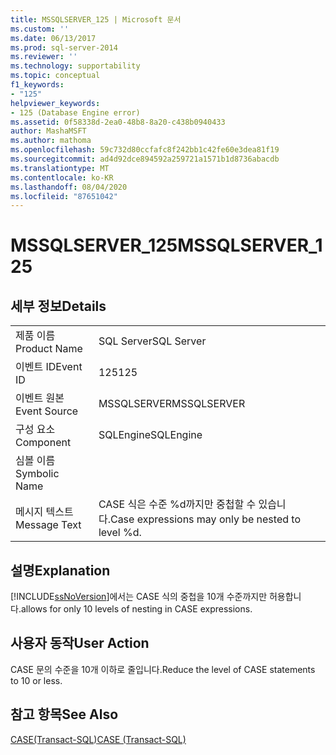 ```yaml
---
title: MSSQLSERVER_125 | Microsoft 문서
ms.custom: ''
ms.date: 06/13/2017
ms.prod: sql-server-2014
ms.reviewer: ''
ms.technology: supportability
ms.topic: conceptual
f1_keywords:
- "125"
helpviewer_keywords:
- 125 (Database Engine error)
ms.assetid: 0f58338d-2ea0-48b8-8a20-c438b0940433
author: MashaMSFT
ms.author: mathoma
ms.openlocfilehash: 59c732d80ccfafc8f242bb1c42fe60e3dea81f19
ms.sourcegitcommit: ad4d92dce894592a259721a1571b1d8736abacdb
ms.translationtype: MT
ms.contentlocale: ko-KR
ms.lasthandoff: 08/04/2020
ms.locfileid: "87651042"
---
```

# <a name="mssqlserver_125"></a><span data-ttu-id="2a0b6-102">MSSQLSERVER_125</span><span class="sxs-lookup"><span data-stu-id="2a0b6-102">MSSQLSERVER_125</span></span>
    
## <a name="details"></a><span data-ttu-id="2a0b6-103">세부 정보</span><span class="sxs-lookup"><span data-stu-id="2a0b6-103">Details</span></span>  
  
|||  
|-|-|  
|<span data-ttu-id="2a0b6-104">제품 이름</span><span class="sxs-lookup"><span data-stu-id="2a0b6-104">Product Name</span></span>|<span data-ttu-id="2a0b6-105">SQL Server</span><span class="sxs-lookup"><span data-stu-id="2a0b6-105">SQL Server</span></span>|  
|<span data-ttu-id="2a0b6-106">이벤트 ID</span><span class="sxs-lookup"><span data-stu-id="2a0b6-106">Event ID</span></span>|<span data-ttu-id="2a0b6-107">125</span><span class="sxs-lookup"><span data-stu-id="2a0b6-107">125</span></span>|  
|<span data-ttu-id="2a0b6-108">이벤트 원본</span><span class="sxs-lookup"><span data-stu-id="2a0b6-108">Event Source</span></span>|<span data-ttu-id="2a0b6-109">MSSQLSERVER</span><span class="sxs-lookup"><span data-stu-id="2a0b6-109">MSSQLSERVER</span></span>|  
|<span data-ttu-id="2a0b6-110">구성 요소</span><span class="sxs-lookup"><span data-stu-id="2a0b6-110">Component</span></span>|<span data-ttu-id="2a0b6-111">SQLEngine</span><span class="sxs-lookup"><span data-stu-id="2a0b6-111">SQLEngine</span></span>|  
|<span data-ttu-id="2a0b6-112">심볼 이름</span><span class="sxs-lookup"><span data-stu-id="2a0b6-112">Symbolic Name</span></span>||  
|<span data-ttu-id="2a0b6-113">메시지 텍스트</span><span class="sxs-lookup"><span data-stu-id="2a0b6-113">Message Text</span></span>|<span data-ttu-id="2a0b6-114">CASE 식은 수준 %d까지만 중첩할 수 있습니다.</span><span class="sxs-lookup"><span data-stu-id="2a0b6-114">Case expressions may only be nested to level %d.</span></span>|  
  
## <a name="explanation"></a><span data-ttu-id="2a0b6-115">설명</span><span class="sxs-lookup"><span data-stu-id="2a0b6-115">Explanation</span></span>  
 [!INCLUDE[ssNoVersion](../../includes/ssnoversion-md.md)]<span data-ttu-id="2a0b6-116">에서는 CASE 식의 중첩을 10개 수준까지만 허용합니다.</span><span class="sxs-lookup"><span data-stu-id="2a0b6-116">allows for only 10 levels of nesting in CASE expressions.</span></span>  
  
## <a name="user-action"></a><span data-ttu-id="2a0b6-117">사용자 동작</span><span class="sxs-lookup"><span data-stu-id="2a0b6-117">User Action</span></span>  
 <span data-ttu-id="2a0b6-118">CASE 문의 수준을 10개 이하로 줄입니다.</span><span class="sxs-lookup"><span data-stu-id="2a0b6-118">Reduce the level of CASE statements to 10 or less.</span></span>  
  
## <a name="see-also"></a><span data-ttu-id="2a0b6-119">참고 항목</span><span class="sxs-lookup"><span data-stu-id="2a0b6-119">See Also</span></span>  
 [<span data-ttu-id="2a0b6-120">CASE&#40;Transact-SQL&#41;</span><span class="sxs-lookup"><span data-stu-id="2a0b6-120">CASE &#40;Transact-SQL&#41;</span></span>](/sql/t-sql/language-elements/case-transact-sql)  
  
  
